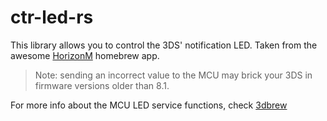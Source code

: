 # ctr-led-rs

This library allows you to control the  3DS' notification LED.
Taken from the awesome [HorizonM](https://github.com/gamingaddictionz03/HorizonM) homebrew app.

> Note: sending an incorrect value to the MCU may brick your 3DS in firmware versions older than 8.1.

For more info about the MCU LED service functions, check [3dbrew](http://3dbrew.org/wiki/MCU_Services)